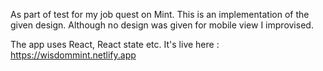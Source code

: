 As part of test for my job quest on Mint. This is an implementation of the given design.
Although no design was given for mobile view I improvised.

The app uses React, React state etc.
It's live here : https://wisdommint.netlify.app
